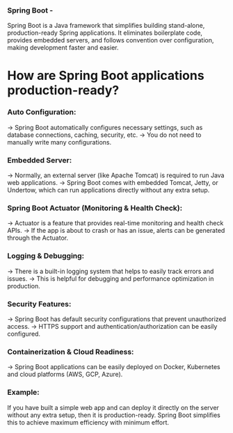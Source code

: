 ### Spring Boot - 
Spring Boot is a Java framework that simplifies building stand-alone, production-ready Spring applications. It eliminates boilerplate code, provides embedded servers,
and follows convention over configuration, making development faster and easier.

# How are Spring Boot applications production-ready?

### Auto Configuration:

-> Spring Boot automatically configures necessary settings, such as database connections, caching, security, etc.
-> You do not need to manually write many configurations.

### Embedded Server:

-> Normally, an external server (like Apache Tomcat) is required to run Java web applications.
-> Spring Boot comes with embedded Tomcat, Jetty, or Undertow, which can run applications directly without any extra setup.

### Spring Boot Actuator (Monitoring & Health Check):
-> Actuator is a feature that provides real-time monitoring and health check APIs.
-> If the app is about to crash or has an issue, alerts can be generated through the Actuator.

### Logging & Debugging:

-> There is a built-in logging system that helps to easily track errors and issues.
-> This is helpful for debugging and performance optimization in production.

### Security Features:

-> Spring Boot has default security configurations that prevent unauthorized access.
-> HTTPS support and authentication/authorization can be easily configured.

### Containerization & Cloud Readiness:

-> Spring Boot applications can be easily deployed on Docker, Kubernetes and cloud platforms (AWS, GCP, Azure).


### Example:
If you have built a simple web app and can deploy it directly on the server without any extra setup, then it is production-ready.
Spring Boot simplifies this to achieve maximum efficiency with minimum effort.
